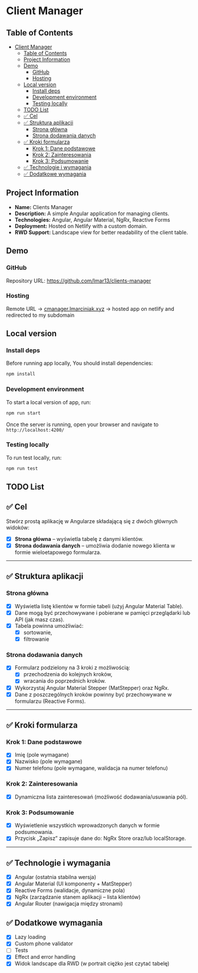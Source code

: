 # Client Manager

## Table of Contents

- [Client Manager](#client-manager)
  - [Table of Contents](#table-of-contents)
  - [Project Information](#project-information)
  - [Demo](#demo)
    - [GitHub](#github)
    - [Hosting](#hosting)
  - [Local version](#local-version)
    - [Install deps](#install-deps)
    - [Development environment](#development-environment)
    - [Testing locally](#testing-locally)
  - [TODO List](#todo-list)
  - [✅ Cel](#-cel)
  - [✅ Struktura aplikacji](#-struktura-aplikacji)
    - [Strona główna](#strona-główna)
    - [Strona dodawania danych](#strona-dodawania-danych)
  - [✅ Kroki formularza](#-kroki-formularza)
    - [Krok 1: Dane podstawowe](#krok-1-dane-podstawowe)
    - [Krok 2: Zainteresowania](#krok-2-zainteresowania)
    - [Krok 3: Podsumowanie](#krok-3-podsumowanie)
  - [✅ Technologie i wymagania](#-technologie-i-wymagania)
  - [✅ Dodatkowe wymagania](#-dodatkowe-wymagania)

## Project Information

- **Name:** Clients Manager
- **Description:** A simple Angular application for managing clients.
- **Technologies:** Angular, Angular Material, NgRx, Reactive Forms
- **Deployment:** Hosted on Netlify with a custom domain.
- **RWD Support:** Landscape view for better readability of the client table.

## Demo

### GitHub

Repository URL: https://github.com/lmar13/clients-manager

### Hosting

Remote URL -> [cmanager.lmarciniak.xyz](https://cmanager.lmarciniak.xyz/) -> hosted app on netlify and redirected to my subdomain

## Local version

### Install deps

Before running app locally, You should install dependencies:

```bash
npm install
```

### Development environment

To start a local version of app, run:

```bash
npm run start
```

Once the server is running, open your browser and navigate to `http://localhost:4200/`

### Testing locally

To run test locally, run:

```bash
npm run test
```

## TODO List

## ✅ Cel

Stwórz prostą aplikację w Angularze składającą się z dwóch głównych widoków:

- [x] **Strona główna** – wyświetla tabelę z danymi klientów.
- [x] **Strona dodawania danych** – umożliwia dodanie nowego klienta w formie wieloetapowego formularza.

---

## ✅ Struktura aplikacji

### Strona główna

- [x] Wyświetla listę klientów w formie tabeli (użyj Angular Material Table).
- [x] Dane mogą być przechowywane i pobierane w pamięci przeglądarki lub API (jak masz czas).
- [x] Tabela powinna umożliwiać:
  - [x] sortowanie,
  - [x] filtrowanie

### Strona dodawania danych

- [x] Formularz podzielony na 3 kroki z możliwością:
  - [x] przechodzenia do kolejnych kroków,
  - [x] wracania do poprzednich kroków.
- [x] Wykorzystaj Angular Material Stepper (MatStepper) oraz NgRx.
- [x] Dane z poszczególnych kroków powinny być przechowywane w formularzu (Reactive Forms).

---

## ✅ Kroki formularza

### Krok 1: Dane podstawowe

- [x] Imię (pole wymagane)
- [x] Nazwisko (pole wymagane)
- [x] Numer telefonu (pole wymagane, walidacja na numer telefonu)

### Krok 2: Zainteresowania

- [x] Dynamiczna lista zainteresowań (możliwość dodawania/usuwania pól).

### Krok 3: Podsumowanie

- [x] Wyświetlenie wszystkich wprowadzonych danych w formie podsumowania.
- [x] Przycisk „Zapisz” zapisuje dane do: NgRx Store oraz/lub localStorage.

---

## ✅ Technologie i wymagania

- [x] Angular (ostatnia stabilna wersja)
- [x] Angular Material (UI komponenty + MatStepper)
- [x] Reactive Forms (walidacje, dynamiczne pola)
- [x] NgRx (zarządzanie stanem aplikacji – lista klientów)
- [x] Angular Router (nawigacja między stronami)

## ✅ Dodatkowe wymagania

- [x] Lazy loading
- [x] Custom phone validator
- [ ] Tests
- [x] Effect and error handling
- [x] Widok landscape dla RWD (w portrait ciężko jest czytać tabelę)
